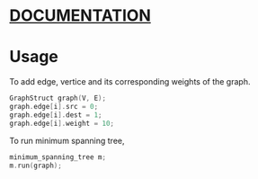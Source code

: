 # [DOCUMENTATION](https://github.com/kshashankrao/Ml-Algorithms/wiki/Minimum-Spanning-Tree)

# Usage

To add edge, vertice and its corresponding weights of the graph. <br/>

```cpp
GraphStruct graph(V, E);
graph.edge[i].src = 0;
graph.edge[i].dest = 1;
graph.edge[i].weight = 10;
```

To run minimum spanning tree, <br/>

```cpp
minimum_spanning_tree m;
m.run(graph);
```

